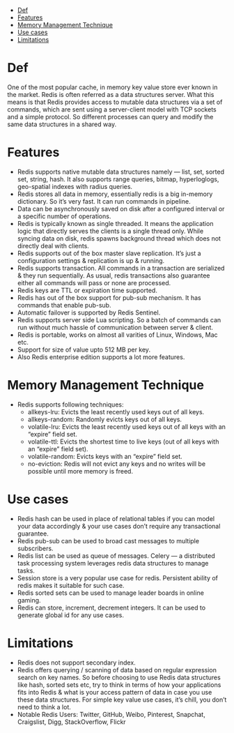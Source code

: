 - [Def](#def)
- [Features](#features)
- [Memory Management Technique](#memory-management-technique)
- [Use cases](#use-cases)
- [Limitations](#limitations)

# Def
One of the most popular cache, in memory key value store ever known in the market.
Redis is often referred as a data structures server. What this means is that Redis provides access to mutable data structures via a set of commands, which are sent using a server-client model with TCP sockets and a simple protocol. So different processes can query and modify the same data structures in a shared way.

# Features
* Redis supports native mutable data structures namely — list, set, sorted set, string, hash. It also supports range queries, bitmap, hyperloglogs, geo-spatial indexes with radius queries.
* Redis stores all data in memory, essentially redis is a big in-memory dictionary. So it’s very fast. It can run commands in pipeline.
* Data can be asynchronously saved on disk after a configured interval or a specific number of operations.
* Redis is typically known as single threaded. It means the application logic that directly serves the clients is a single thread only. While syncing data on disk, redis spawns background thread which does not directly deal with clients.
* Redis supports out of the box master slave replication. It’s just a configuration settings & replication is up & running.
* Redis supports transaction. All commands in a transaction are serialized & they run sequentially. As usual, redis transactions also guarantee either all commands will pass or none are processed.
* Redis keys are TTL or expiration time supported.
* Redis has out of the box support for pub-sub mechanism. It has commands that enable pub-sub.
* Automatic failover is supported by Redis Sentinel.
* Redis supports server side Lua scripting. So a batch of commands can run without much hassle of communication between server & client.
* Redis is portable, works on almost all varities of Linux, Windows, Mac etc.
* Support for size of value upto 512 MB per key.
* Also Redis enterprise edition supports a lot more features.

# Memory Management Technique
* Redis supports following techniques:
  * allkeys-lru: Evicts the least recently used keys out of all keys.
  * allkeys-random: Randomly evicts keys out of all keys.
  * volatile-lru: Evicts the least recently used keys out of all keys with an “expire” field set.
  * volatile-ttl: Evicts the shortest time to live keys (out of all keys with an “expire” field set).
  * volatile-random: Evicts keys with an “expire” field set.
  * no-eviction: Redis will not evict any keys and no writes will be possible until more memory is freed.

# Use cases
* Redis hash can be used in place of relational tables if you can model your data accordingly & your use cases don’t require any transactional guarantee.
* Redis pub-sub can be used to broad cast messages to multiple subscribers.
* Redis list can be used as queue of messages. Celery — a distributed task processing system leverages redis data structures to manage tasks.
* Session store is a very popular use case for redis. Persistent ability of redis makes it suitable for such case.
* Redis sorted sets can be used to manage leader boards in online gaming.
* Redis can store, increment, decrement integers. It can be used to generate global id for any use cases.

# Limitations
* Redis does not support secondary index.
* Redis offers querying / scanning of data based on regular expression search on key names. So before choosing to use Redis data structures like hash, sorted sets etc, try to think in terms of how your applications fits into Redis & what is your access pattern of data in case you use these data structures. For simple key value use cases, it’s chill, you don’t need to think a lot.
* Notable Redis Users: Twitter, GitHub, Weibo, Pinterest, Snapchat, Craigslist, Digg, StackOverflow, Flickr
